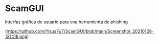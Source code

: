 # ScamGUI
Interfaz gráfica de usuario para una herramienta de phishing

(https://github.com/Yisus7u7/ScamGUI/blob/main/Screenshot_20210128-121418.png) 
